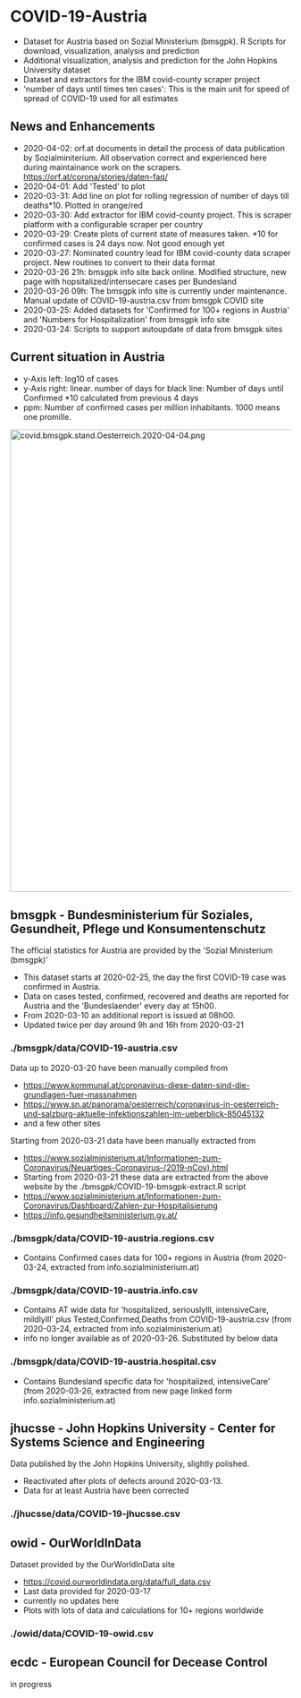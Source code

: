 # COVID-19-Austria
- Dataset for Austria based on Sozial Ministerium (bmsgpk). R Scripts for download, visualization, analysis and prediction
- Additional visualization, analysis and prediction for the John Hopkins University dataset 
- Dataset and extractors for the IBM covid-county  scraper project
- 'number of days until times ten cases': This is the main unit for speed of spread of COVID-19 used for all estimates

## News and Enhancements
- 2020-04-02: orf.at documents in detail the process of data publication by Sozialminiterium. All observation correct and experienced here during maintainance work on the scrapers. https://orf.at/corona/stories/daten-faq/
- 2020-04-01: Add 'Tested' to plot
- 2020-03-31: Add line on plot for rolling regression of number of days till deaths*10. Plotted in orange/red
- 2020-03-30: Add extractor for IBM covid-county project. This is scraper platform with a configurable scraper per country
- 2020-03-29: Create plots of current state of measures taken. *10 for confirmed cases is 24 days now. Not good enough  yet
- 2020-03-27: Nominated country lead for IBM covid-county data scraper project. New routines to convert to their data format
- 2020-03-26 21h: bmsgpk info site back online. Modified structure, new page with hopsitalized/intensecare cases per Bundesland
- 2020-03-26 09h: The bmsgpk info site is currently under maintenance. Manual update of COVID-19-austria.csv from bmsgpk COVID site
- 2020-03-25: Added datasets for 'Confirmed for 100+ regions in Austria' and 'Numbers for Hospitalization' from bmsgpk info site
- 2020-03-24: Scripts to support autoupdate of data from bmsgpk sites

## Current situation in Austria
- y-Axis left: log10 of cases
- y-Axis right: linear. number of days for black line: Number of days until Confirmed *10 calculated from previous 4 days
- ppm: Number of confirmed cases per million inhabitants. 1000 means one promille.
<p><img src="https://github.com/at062084/COVID-19-Austria/blob/master/bmsgpk/thumbs/covid.bmsgpk.stand.Oesterreich.2020-04-04.png" alt="covid.bmsgpk.stand.Oesterreich.2020-04-04.png"  width="1102" height="826"/></p>


##   bmsgpk - Bundesministerium für Soziales, Gesundheit, Pflege und Konsumentenschutz
The official statistics for Austria are provided by the 'Sozial Ministerium (bmsgpk)'
- This dataset starts at 2020-02-25, the day the first COVID-19 case was confirmed in Austria. 
- Data on cases tested, confirmed, recovered and deaths are reported for Austria and the 'Bundeslaender' every day at 15h00. 
- From 2020-03-10 an additional report is issued at 08h00.
- Updated twice per day around 9h and 16h from 2020-03-21

### ./bmsgpk/data/COVID-19-austria.csv
Data up to 2020-03-20 have been manually compiled from
- https://www.kommunal.at/coronavirus-diese-daten-sind-die-grundlagen-fuer-massnahmen
- https://www.sn.at/panorama/oesterreich/coronavirus-in-oesterreich-und-salzburg-aktuelle-infektionszahlen-im-ueberblick-85045132
- and a few other sites

Starting from 2020-03-21 data have been manually extracted from 
- https://www.sozialministerium.at/Informationen-zum-Coronavirus/Neuartiges-Coronavirus-(2019-nCov).html
- Starting from 2020-03-21 these data are extracted from the above website by the ./bmsgpk/COVID-19-bmsgpk-extract.R script
- https://www.sozialministerium.at/Informationen-zum-Coronavirus/Dashboard/Zahlen-zur-Hospitalisierung
- https://info.gesundheitsministerium.gv.at/

### ./bmsgpk/data/COVID-19-austria.regions.csv
- Contains Confirmed cases data for 100+ regions in Austria (from 2020-03-24, extracted from info.sozialministerium.at)

### ./bmsgpk/data/COVID-19-austria.info.csv
- Contains AT wide data for 'hospitalized, seriouslyIll, intensiveCare, mildlyIll' plus Tested,Confirmed,Deaths from COVID-19-austria.csv (from 2020-03-24, extracted from info.sozialministerium.at)
- info no longer available as of 2020-03-26. Substituted by below data

### ./bmsgpk/data/COVID-19-austria.hospital.csv
- Contains Bundesland specific data for 'hospitalized, intensiveCare' (from 2020-03-26, extracted from new page linked form info.sozialministerium.at)

## jhucsse - John Hopkins University - Center for Systems Science and Engineering
Data published by the John Hopkins University, slightly polished.
- Reactivated after plots of defects around 2020-03-13. 
- Data for at least Austria have been corrected
### ./jhucsse/data/COVID-19-jhucsse.csv

## owid - OurWorldInData
Dataset provided by the OurWorldInData site
- https://covid.ourworldindata.org/data/full_data.csv
- Last data provided for 2020-03-17
- currently no updates here
- Plots with lots of data and calculations for 10+ regions worldwide
### ./owid/data/COVID-19-owid.csv

## ecdc - European Council for Decease Control
in progress
